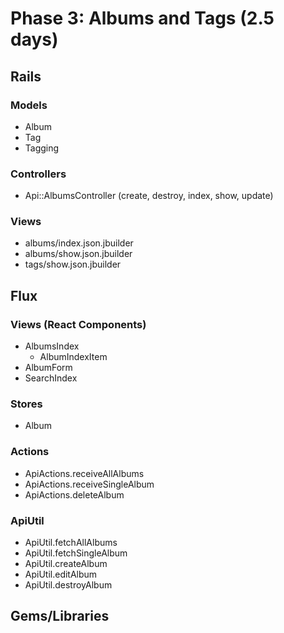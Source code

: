 # Phase 3: Albums and Tags (2.5 days)

## Rails
### Models
* Album
* Tag
* Tagging

### Controllers
* Api::AlbumsController (create, destroy, index, show, update)

### Views
* albums/index.json.jbuilder
* albums/show.json.jbuilder
* tags/show.json.jbuilder

## Flux
### Views (React Components)
* AlbumsIndex
  - AlbumIndexItem
* AlbumForm
* SearchIndex

### Stores
* Album

### Actions
* ApiActions.receiveAllAlbums
* ApiActions.receiveSingleAlbum
* ApiActions.deleteAlbum

### ApiUtil
* ApiUtil.fetchAllAlbums
* ApiUtil.fetchSingleAlbum
* ApiUtil.createAlbum
* ApiUtil.editAlbum
* ApiUtil.destroyAlbum

## Gems/Libraries
